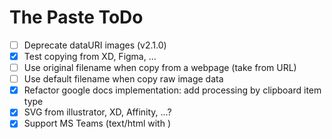 The Paste ToDo
==============

 - [ ] Deprecate dataURI images (v2.1.0)
 - [x] Test copying from XD, Figma, ...
 - [ ] Use original filename when copy from a webpage (take from URL)
 - [ ] Use default filename when copy raw image data
 - [x] Refactor google docs implementation: add processing by clipboard item type
 - [x] SVG from illustrator, XD, Affinity, ...?
 - [x] Support MS Teams (text/html with <img />)
